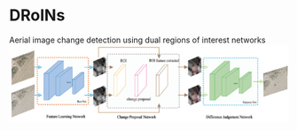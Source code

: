 # DRoINs
Aerial image change detection using dual regions of interest networks
![image](./images/flowchart.png)
